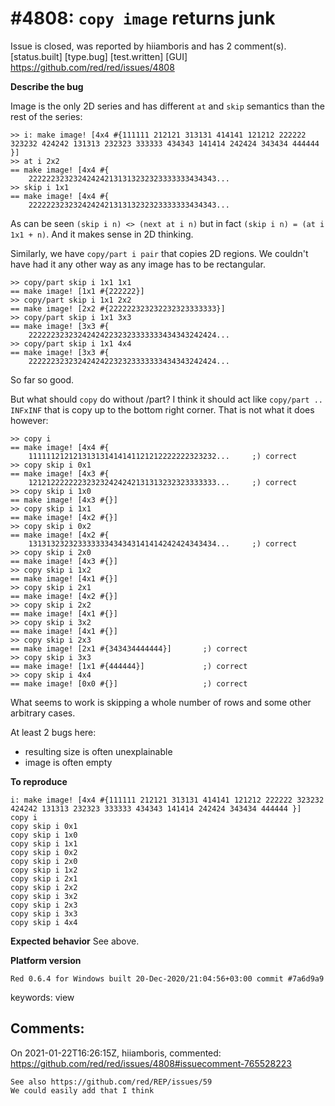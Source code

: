 
#4808: `copy image` returns junk
================================================================================
Issue is closed, was reported by hiiamboris and has 2 comment(s).
[status.built] [type.bug] [test.written] [GUI]
<https://github.com/red/red/issues/4808>

**Describe the bug**

Image is the only 2D series and has different `at` and `skip` semantics than the rest of the series:
```
>> i: make image! [4x4 #{111111 212121 313131 414141 121212 222222 323232 424242 131313 232323 333333 434343 141414 242424 343434 444444 }]
>> at i 2x2
== make image! [4x4 #{
    222222323232424242131313232323333333434343...
>> skip i 1x1
== make image! [4x4 #{
    222222323232424242131313232323333333434343...
```
As can be seen `(skip i n) <> (next at i n)` but in fact `(skip i n) = (at i 1x1 + n)`. And it makes sense in 2D thinking.

Similarly, we have `copy/part i pair` that copies 2D regions. We couldn't have had it any other way as any image has to be rectangular.

```
>> copy/part skip i 1x1 1x1
== make image! [1x1 #{222222}]
>> copy/part skip i 1x1 2x2
== make image! [2x2 #{222222323232232323333333}]
>> copy/part skip i 1x1 3x3
== make image! [3x3 #{
    222222323232424242232323333333434343242424...
>> copy/part skip i 1x1 4x4
== make image! [3x3 #{
    222222323232424242232323333333434343242424...
```
So far so good.

But what should `copy` do without /part? I think it should act like `copy/part .. INFxINF` that is copy up to the bottom right corner.
That is not what it does however:
```
>> copy i
== make image! [4x4 #{
    111111212121313131414141121212222222323232...     ;) correct
>> copy skip i 0x1
== make image! [4x3 #{
    121212222222323232424242131313232323333333...     ;) correct
>> copy skip i 1x0
== make image! [4x3 #{}]
>> copy skip i 1x1
== make image! [4x2 #{}]
>> copy skip i 0x2
== make image! [4x2 #{
    131313232323333333434343141414242424343434...     ;) correct
>> copy skip i 2x0
== make image! [4x3 #{}]
>> copy skip i 1x2
== make image! [4x1 #{}]
>> copy skip i 2x1
== make image! [4x2 #{}]
>> copy skip i 2x2
== make image! [4x1 #{}]
>> copy skip i 3x2
== make image! [4x1 #{}]
>> copy skip i 2x3
== make image! [2x1 #{343434444444}]       ;) correct
>> copy skip i 3x3
== make image! [1x1 #{444444}]             ;) correct
>> copy skip i 4x4
== make image! [0x0 #{}]                   ;) correct
```
What seems to work is skipping a whole number of rows and some other arbitrary cases.

At least 2 bugs here:
- resulting size is often unexplainable
- image is often empty

**To reproduce**
```
i: make image! [4x4 #{111111 212121 313131 414141 121212 222222 323232 424242 131313 232323 333333 434343 141414 242424 343434 444444 }]
copy i
copy skip i 0x1
copy skip i 1x0
copy skip i 1x1
copy skip i 0x2
copy skip i 2x0
copy skip i 1x2
copy skip i 2x1
copy skip i 2x2
copy skip i 3x2
copy skip i 2x3
copy skip i 3x3
copy skip i 4x4
```

**Expected behavior**
See above.

**Platform version**
```
Red 0.6.4 for Windows built 20-Dec-2020/21:04:56+03:00 commit #7a6d9a9
```

keywords: view


Comments:
--------------------------------------------------------------------------------

On 2021-01-22T16:26:15Z, hiiamboris, commented:
<https://github.com/red/red/issues/4808#issuecomment-765528223>

    See also https://github.com/red/REP/issues/59
    We could easily add that I think

